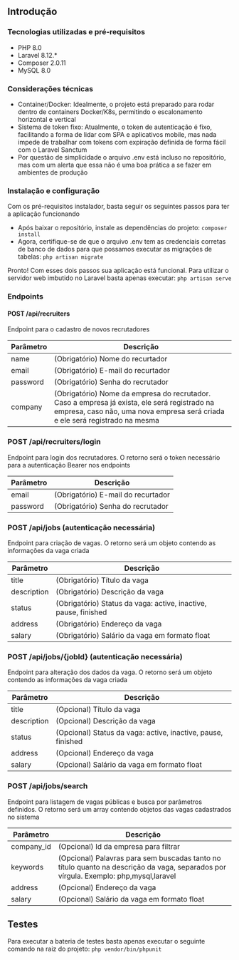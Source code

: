 ## Introdução

### Tecnologias utilizadas e pré-requisitos

- PHP 8.0
- Laravel 8.12.*
- Composer 2.0.11
- MySQL 8.0

### Considerações técnicas

- Container/Docker: Idealmente, o projeto está preparado para rodar dentro de containers Docker/K8s, permitindo o
  escalonamento horizontal e vertical
- Sistema de token fixo: Atualmente, o token de autenticação é fixo, facilitando a forma de lidar com SPA e aplicativos
  mobile, mas nada impede de trabalhar com tokens com expiração definida de forma fácil com o Laravel Sanctum
- Por questão de simplicidade o arquivo .env está incluso no repositório, mas com um alerta que essa não é uma boa 
prática a se fazer em ambientes de produção

### Instalação e configuração

Com os pré-requisitos instalador, basta seguir os seguintes passos para ter a aplicação funcionando

- Após baixar o repositório, instale as dependências do projeto: `composer install`
- Agora, certifique-se de que o arquivo .env tem as credenciais corretas de banco de dados para que possamos executar as
  migrações de tabelas: `php artisan migrate`

Pronto! Com esses dois passos sua aplicação está funcional. Para utilizar o servidor web imbutido no Laravel basta
apenas executar: `php artisan serve`

### Endpoints

#### POST /api/recruiters
Endpoint para o cadastro de novos recrutadores

| Parâmetro | Descrição |
| --- | --- |
| name | (Obrigatório) Nome do recurtador |
| email | (Obrigatório) E-mail do recurtador |
| password | (Obrigatório) Senha do recrutador |
| company | (Obrigatório) Nome da empresa do recrutador. Caso a empresa já exista, ele será registrado na empresa, caso não, uma nova empresa será criada e ele será registrado na mesma |

### POST /api/recruiters/login
Endpoint para login dos recrutadores. O retorno será o token necessário para a autenticação Bearer nos endpoints

| Parâmetro | Descrição |
| --- | --- |
| email | (Obrigatório) E-mail do recurtador |
| password | (Obrigatório) Senha do recrutador |

### POST /api/jobs (autenticação necessária)
Endpoint para criação de vagas. O retorno será um objeto contendo as informações da vaga criada

| Parâmetro | Descrição |
| --- | --- |
| title | (Obrigatório) Título da vaga |
| description | (Obrigatório) Descrição da vaga |
| status | (Obrigatório) Status da vaga: active, inactive, pause, finished |
| address | (Obrigatório) Endereço da vaga |
| salary | (Obrigatório) Salário da vaga em formato float |

### POST /api/jobs/{jobId} (autenticação necessária)
Endpoint para alteração dos dados da vaga. O retorno será um objeto contendo as informações da vaga criada

| Parâmetro | Descrição |
| --- | --- |
| title | (Opcional) Título da vaga |
| description | (Opcional) Descrição da vaga |
| status | (Opcional) Status da vaga: active, inactive, pause, finished |
| address | (Opcional) Endereço da vaga |
| salary | (Opcional) Salário da vaga em formato float |

### POST /api/jobs/search
Endpoint para listagem de vagas públicas e busca por parâmetros definidos. O retorno será um array contendo objetos das vagas cadastrados no sistema

| Parâmetro | Descrição |
| --- | --- |
| company_id | (Opcional) Id da empresa para filtrar  |
| keywords | (Opcional) Palavras para sem buscadas tanto no título quanto na descrição da vaga, separados por vírgula. Exemplo: php,mysql,laravel |
| address | (Opcional) Endereço da vaga |
| salary | (Opcional) Salário da vaga em formato float |

## Testes
Para executar a bateria de testes basta apenas executar o seguinte comando na raiz do projeto: `php vendor/bin/phpunit`
